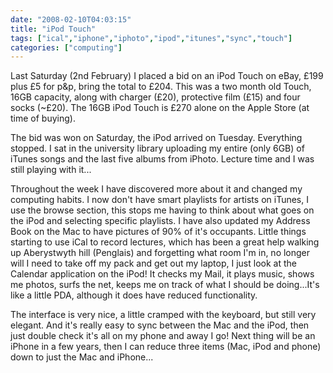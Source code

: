 ```yaml
---
date: "2008-02-10T04:03:15"
title: "iPod Touch"
tags: ["ical","iphone","iphoto","ipod","itunes","sync","touch"]
categories: ["computing"]
---
```


Last Saturday (2nd February) I placed a bid on an iPod Touch on eBay, £199 plus £5 for p&amp;p, bring the total to £204. This was a two month old Touch, 16GB capacity, along with charger (£20), protective film (£15) and four socks (~£20). The 16GB iPod Touch is £270 alone on the Apple Store (at time of buying).
<!--more-->
The bid was won on Saturday, the iPod arrived on Tuesday. Everything stopped. I sat in the university library uploading my entire (only 6GB) of iTunes songs and the last five albums from iPhoto. Lecture time and I was still playing with it...

Throughout the week I have discovered more about it and changed my computing habits. I now don't have smart playlists for artists on iTunes, I use the browse section, this stops me having to think about what goes on the iPod and selecting specific playlists. I have also updated my Address Book on the Mac to have pictures of 90% of it's occupants. Little things starting to use iCal to record lectures, which has been a great help walking up Aberystwyth hill (Penglais) and forgetting what room I'm in, no longer will I need to take off my pack and get out my laptop, I just look at the Calendar application on the iPod! It checks my Mail, it plays music, shows me photos, surfs the net, keeps me on track of what I should be doing...It's like a little PDA, although it does have reduced functionality.

The interface is very nice, a little cramped with the keyboard, but still very elegant. And it's really easy to sync between the Mac and the iPod, then just double check it's all on my phone and away I go! Next thing will be an iPhone in a few years, then I can reduce three items (Mac, iPod and phone) down to just the Mac and iPhone...
